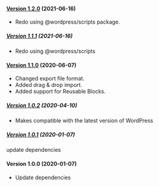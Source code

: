 #### [Version 1.2.0](https://github.com/Codeinwp/blocks-export-import/compare/v1.1.1...v1.2.0) (2021-06-16)

- Redo using @wordpress/scripts package.

##### [Version 1.1.1](https://github.com/Codeinwp/blocks-export-import/compare/v1.1.0...v1.1.1) (2021-06-16)

- Redo using @wordpress/scripts

#### [Version 1.1.0](https://github.com/Codeinwp/blocks-export-import/compare/v1.0.2...v1.1.0) (2020-06-07)

- Changed export file format.
- Added drag & drop import.
- Added support for Reusable Blocks.

##### [Version 1.0.2](https://github.com/Codeinwp/blocks-export-import/compare/v1.0.1...v1.0.2) (2020-04-10)

- Makes compatible with the latest version of WordPress

##### [Version 1.0.1](https://github.com/Codeinwp/blocks-export-import/compare/v1.0.0...v1.0.1) (2020-01-07)

update dependencies

####   Version 1.0.0 (2020-01-07)
 
* Update dependencies
